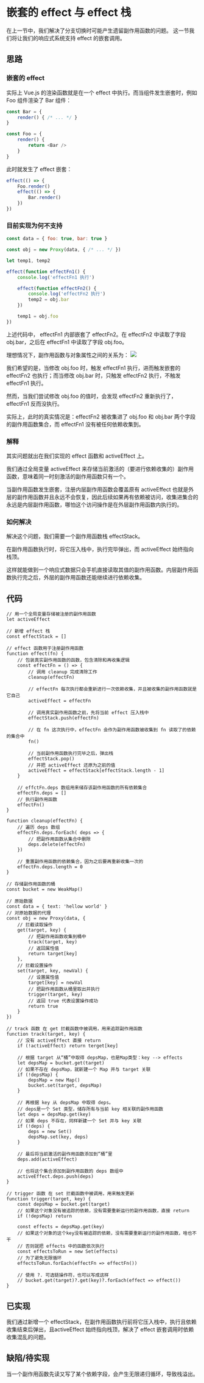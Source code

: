 # 嵌套的 effect 与 effect 栈

在上一节中，我们解决了分支切换时可能产生遗留副作用函数的问题。
这一节我们将让我们的响应式系统支持 effect 的嵌套调用。

## 思路

### 嵌套的 effect

实际上 Vue.js 的渲染函数就是在一个 effect 中执行。而当组件发生嵌套时，例如 Foo 组件渲染了 Bar 组件：

```js
const Bar = {
    render() { /* ... */ }
}

const Foo = {
    render() {
        return <Bar />
    }
}
```

此时就发生了 effect 嵌套：

```js
effect(() => {
    Foo.render()
    effect(() => {
        Bar.render()
    })
})
```

### 目前实现为何不支持

```js
const data = { foo: true, bar: true }

const obj = new Proxy(data, { /* ... */ })

let temp1, temp2

effect(function effectFn1() {
    console.log('effectFn1 执行')

    effect(function effectFn2() {
        console.log('effectFn2 执行')
        temp2 = obj.bar
    })

    temp1 = obj.foo
})
```

上述代码中， effectFn1 内部嵌套了 effectFn2。在 effectFn2 中读取了字段 obj.bar，之后在 effectFn1 中读取了字段 obj.foo。

理想情况下，副作用函数与对象属性之间的关系为：
![](嵌套的理想情况.png)

我们希望的是，当修改 obj.foo 时，触发 effectFn1 执行，进而触发嵌套的 effectFn2 也执行；而当修改 obj.bar 时，只触发 effectFn2 执行，不触发 effectFn1 执行。

然而，当我们尝试修改 obj.foo 的值时，会发现 effectFn2 重新执行了，effectFn1 反而没执行。

实际上，此时的真实情况是：effectFn2 被收集进了 obj.foo 和 obj.bar 两个字段的副作用函数集合，而 effectFn1 没有被任何依赖收集到。

### 解释

其实问题就出在我们实现的 effect 函数和 activeEffect 上。

我们通过全局变量 activeEffect 来存储当前激活的（要进行依赖收集的）副作用函数，意味着同一时刻激活的副作用函数只有一个。

当副作用函数发生嵌套，注册内层副作用函数会覆盖原有 activeEffect 也就是外层的副作用函数并且永远不会恢复，因此后续如果再有依赖被访问，收集进集合的永远是内层副作用函数，哪怕这个访问操作是在外层副作用函数内执行的。

### 如何解决

解决这个问题，我们需要一个副作用函数栈 effectStack。

在副作用函数执行时，将它压入栈中，执行完毕弹出，而 activeEffect 始终指向栈顶。

这样就能做到一个响应式数据只会手机直接读取其值的副作用函数。内层副作用函数执行完之后，外层的副作用函数还能继续进行依赖收集。

## 代码

```js{4-5,17-18,23-26}
// 用一个全局变量存储被注册的副作用函数
let activeEffect

// 新增 effect 栈
const effectStack = []

// effect 函数用于注册副作用函数
function effect(fn) {
    // 包装真实副作用函数的函数，包含清除和再收集逻辑
    const effectFn = () => {
        // 调用 cleanup 完成清除工作
        cleanup(effectFn)
        
        // effectFn 每次执行都会重新进行一次依赖收集，并且被收集的副作用函数就是它自己
        activeEffect = effectFn

        // 调用真实副作用函数之前，先将当前 effect 压入栈中
        effectStack.push(effectFn)

        // 在 fn 这次执行中，effectFn 会作为副作用函数被收集到 fn 读取了的依赖的集合中
        fn()

        // 当前副作用函数执行完毕之后，弹出栈
        effectStack.pop()
        // 并把 activeEffect 还原为之前的值
        activeEffect = effectStack[effectStack.length - 1]
    }

    // effctFn.deps 数组用来储存该副作用函数的所有依赖集合
    effectFn.deps = []
    // 执行副作用函数
    effectFn()
}

function cleanup(effectFn) {
    // 遍历 deps 数组
    effectFn.deps.forEach( deps => {
        // 把副作用函数从集合中删除
        deps.delete(effectFn)
    })

    // 重置副作用函数的依赖集合，因为之后要再重新收集一次的
    effectFn.deps.length = 0
}

// 存储副作用函数的桶
const bucket = new WeakMap()

// 原始数据
const data = { text: 'hellow world' }
// 对原始数据的代理
const obj = new Proxy(data, {
    // 拦截读取操作
    get(target, key) {
        // 把副作用函数收集到桶中
        track(target, key)
        // 返回属性值
        return target[key]
    },
    // 拦截设置操作
    set(target, key, newVal) {
        // 设置属性值
        target[key] = newVal
        // 把副作用函数从桶里取出并执行
        trigger(target, key)
        // 返回 true 代表设置操作成功
        return true
    }
})

// track 函数 在 get 拦截函数中被调用，用来追踪副作用函数
function track(target, key) {
    // 没有 activeEffect 直接 return
    if (!activeEffect) return terget[key]

    // 根据 target 从“桶”中取得 depsMap，也是Map类型：key --> effects
    let depsMap = bucket.get(target)
    // 如果不存在 depsMap，就新建一个 Map 并与 target 关联
    if (!depsMap) {
        depsMap = new Map()
        bucket.set(target, depsMap)
    }

    // 再根据 key 从 depsMap 中取得 deps。
    // deps是一个 Set 类型，储存所有与当前 key 相关联的副作用函数
    let deps = depsMap.get(key)
    // 如果 deps 不存在，同样新建一个 Set 并与 key 关联
    if (!deps) {
        deps = new Set()
        depsMap.set(key, deps)
    }

    // 最后将当前激活的副作用函数添加到“桶”里
    deps.add(activeEffect)

    // 也将这个集合添加到副作用函数的 deps 数组中
    activeEffect.deps.push(deps)
}

// trigger 函数 在 set 拦截函数中被调用，用来触发更新
function trigger(target, key) {
    const depsMap = bucket.get(target)
    // 如果这个对象没有被追踪的依赖，没有需要重新运行的副作用函数，直接 return
    if (!depsMap) return

    const effects = depsMap.get(key)
    // 如果这个对象的这个key没有被追踪的依赖，没有需要重新运行的副作用函数，啥也不干
    // 否则就把 effects 中的函数依次执行
    const effectsToRun = new Set(effects)
    // 为了避免无限循环
    effectsToRun.forEach(effectFn => effectFn())

    // 使用 ?. 可选链操作符，也可以写成这样
    // bucket.get(target)?.get(key)?.forEach(effect => effect())
}
```

## 已实现

我们通过新增一个 effectStack，在副作用函数执行前将它压入栈中，执行且依赖收集结束后弹出，且activeEffect 始终指向栈顶，解决了 effect 嵌套调用时依赖收集混乱的问题。

## 缺陷/待实现

当一个副作用函数先读又写了某个依赖字段，会产生无限递归循环，导致栈溢出。
